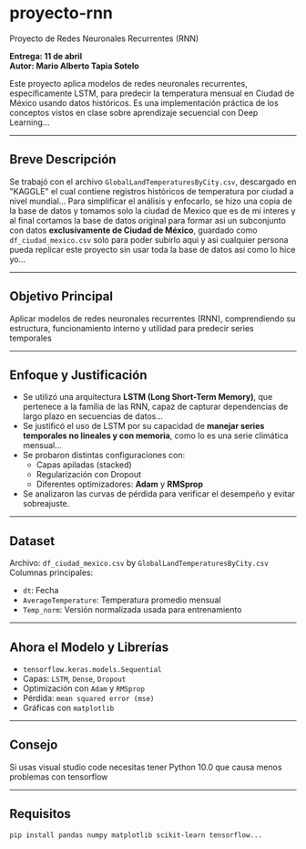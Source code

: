 # proyecto-rnn
 Proyecto de Redes Neuronales Recurrentes (RNN)

**Entrega: 11 de abril**  
**Autor: Mario Alberto Tapia Sotelo**

Este proyecto aplica modelos de redes neuronales recurrentes, específicamente LSTM, para predecir la temperatura mensual en Ciudad de México usando datos históricos. Es una implementación práctica de los conceptos vistos en clase sobre aprendizaje secuencial con Deep Learning...

---------------------------------------------------------------------------------------------------

## Breve Descripción

Se trabajó con el archivo `GlobalLandTemperaturesByCity.csv`, descargado en "KAGGLE" el cual contiene registros históricos de temperatura por ciudad a nivel mundial...
Para simplificar el análisis y enfocarlo, se hizo una copia de la base de datos y tomamos solo la ciudad de Mexico que es de mi interes y al final cortamos la base de datos original para formar asi un subconjunto con datos **exclusivamente de Ciudad de México**, guardado como `df_ciudad_mexico.csv` solo para poder subirlo aqui y asi cualquier persona pueda replicar este proyecto sin usar toda la base de datos asi como lo hice yo...

-----------------------------------------------------------------

##  Objetivo Principal

Aplicar modelos de redes neuronales recurrentes (RNN), comprendiendo su estructura, funcionamiento interno y utilidad para predecir series temporales

-----------------------------------------------------------------------------------------------

## Enfoque y Justificación

- Se utilizó una arquitectura **LSTM (Long Short-Term Memory)**, que pertenece a la familia de las RNN, capaz de capturar dependencias de largo plazo en secuencias de datos...
- Se justificó el uso de LSTM por su capacidad de **manejar series temporales no lineales y con memoria**, como lo es una serie climática mensual...
- Se probaron distintas configuraciones con:
  - Capas apiladas (stacked)
  - Regularización con Dropout
  - Diferentes optimizadores: **Adam** y **RMSprop**
- Se analizaron las curvas de pérdida para verificar el desempeño y evitar sobreajuste.

---------------------------------------------------

## Dataset

Archivo: `df_ciudad_mexico.csv` by `GlobalLandTemperaturesByCity.csv`
Columnas principales:
- `dt`: Fecha
- `AverageTemperature`: Temperatura promedio mensual
- `Temp_norm`: Versión normalizada usada para entrenamiento

--------------------------------------

## Ahora el Modelo y Librerías

- `tensorflow.keras.models.Sequential`
- Capas: `LSTM`, `Dense`, `Dropout`
- Optimización con `Adam` y `RMSprop`
- Pérdida: `mean squared error (mse)`
- Gráficas con `matplotlib`

--------------------------------------------------
## Consejo
Si usas visual studio code necesitas tener Python 10.0 que causa menos problemas con tensorflow

------------------------------------------------------------------------

## Requisitos

```bash
pip install pandas numpy matplotlib scikit-learn tensorflow...


